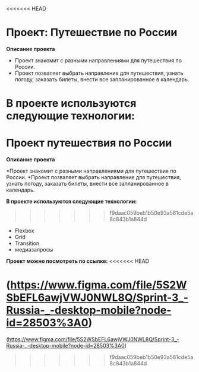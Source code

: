 <<<<<<< HEAD
# Проект: Путешествие по России

**Описание проекта**

* Проект знакомит с разными направлениями для путешествия по России.
* Проект позваляет выбрать направление для путешествия, узнать погоду, заказать билеты, внести все запланированное в календарь.

**В проекте используются следующие технологии:**
=======
# Проект путешествия по России

**Описание проекта**

*Проект знакомит с разными направлениями для путешествия по России.
*Проект позваляет выбрать направление для путешествия, узнать погоду, заказать билеты, внести все запланированное в календарь.

**В проекте используются следующие технологии:**

>>>>>>> f9daac059beb1b50e93a581cde5a8c843b1a844d
* Flexbox
* Grid
* Transition
* медиазапросы

**Проект можно посмотреть по ссылке:**
<<<<<<< HEAD

(https://www.figma.com/file/5S2WSbEFL6awjVWJ0NWL8Q/Sprint-3_-Russia-_-desktop-mobile?node-id=28503%3A0)
=======
(https://www.figma.com/file/5S2WSbEFL6awjVWJ0NWL8Q/Sprint-3_-Russia-_-desktop-mobile?node-id=28503%3A0)

>>>>>>> f9daac059beb1b50e93a581cde5a8c843b1a844d
